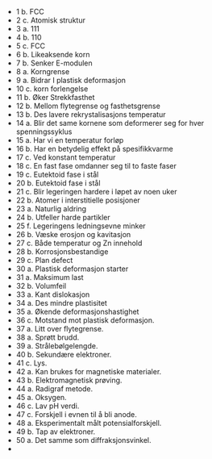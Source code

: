 - 1 b. FCC
- 2 c. Atomisk struktur
- 3 a. 111
- 4 b. 110
- 5 c. FCC
- 6 b. Likeaksende korn
- 7 b. Senker E-modulen
- 8 a. Korngrense
- 9 a. Bidrar I plastisk deformasjon
- 10 c. korn forlengelse
- 11 b. Øker Strekkfasthet
- 12 b. Mellom flytegrense og fasthetsgrense
- 13 b. Des lavere rekrystalisasjons temperatur
- 14 a. Blir det same kornene som deformerer seg for hver spenningssyklus
- 15 a. Har vi en temperatur forløp
- 16 b. Har en betydelig effekt på spesifikkvarme
- 17 c. Ved konstant temperatur
- 18 c. En fast fase omdanner seg til to faste faser
- 19 c. Eutektoid fase i stål
- 20 b. Eutektoid fase i stål
- 21 c. Blir legeringen hardere i løpet av noen uker
- 22 b. Atomer i interstitielle posisjoner
- 23 a. Naturlig aldring
- 24 b. Utfeller harde partikler
- 25 f. Legeringens ledningsevne minker
- 26 b. Væske erosjon og kavitasjon
- 27 c. Både temperatur og Zn innehold
- 28 b. Korrosjonsbestandige
- 29 c. Plan defect
- 30 a. Plastisk deformasjon starter
- 31 a. Maksimum last
- 32 b. Volumfeil
- 33 a. Kant dislokasjon
- 34 a. Des mindre plastisitet
- 35 a. Økende deformasjonshastighet
- 36 c. Motstand mot plastisk deformasjon.
- 37 a. Litt over flytegrense.
- 38 a. Sprøtt brudd.
- 39 a. Strålebølgelengde.
- 40 b. Sekundære elektroner.
- 41 c. Lys.
- 42 a. Kan brukes for magnetiske materialer.
- 43 b. Elektromagnetisk prøving.
- 44 a. Radigraf metode.
- 45 a. Oksygen.
- 46 c. Lav pH verdi.
- 47 c. Forskjell i evnen til å bli anode.
- 48 a. Eksperimentalt målt potensialforskjell.
- 49 b. Tap av elektroner.
- 50 a. Det samme som diffraksjonsvinkel.
-